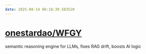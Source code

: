```yaml
---
date: 2025-08-14 08:18:30.583520
---
```


# [onestardao/WFGY](https://github.com/onestardao/WFGY)

semantic reasoning engine for LLMs, fixes RAG drift, boosts AI logic